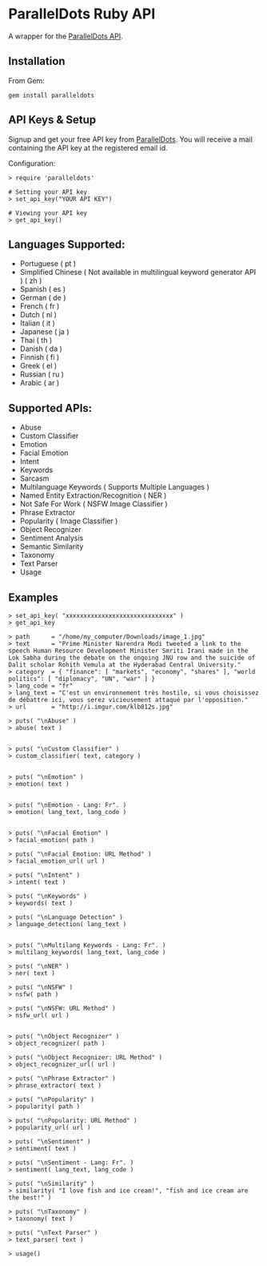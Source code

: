 ParallelDots Ruby API
=======================

A wrapper for the [ParallelDots API](http://www.paralleldots.com).


Installation
------------
From Gem:
	
	gem install paralleldots



API Keys & Setup
----------------
Signup and get your free API key from [ParallelDots](http://www.paralleldots.com/pricing).
You will receive a mail containing the API key at the registered email id.

Configuration:

	> require 'paralleldots'

	# Setting your API key
	> set_api_key("YOUR API KEY")

	# Viewing your API key
	> get_api_key()


Languages Supported:
-------------------

- Portuguese ( pt )
- Simplified Chinese ( Not available in multilingual keyword generator API ) ( zh )
- Spanish ( es )
- German ( de )
- French ( fr )
- Dutch ( nl )
- Italian ( it )
- Japanese ( ja )
- Thai ( th )
- Danish ( da )
- Finnish ( fi )
- Greek ( el )
- Russian ( ru )
- Arabic ( ar )


Supported APIs:
---------------

- Abuse
- Custom Classifier
- Emotion
- Facial Emotion
- Intent
- Keywords
- Sarcasm
- Multilanguage Keywords ( Supports Multiple Languages )
- Named Entity Extraction/Recognition ( NER )
- Not Safe For Work ( NSFW Image Classifier )
- Phrase Extractor
- Popularity ( Image Classifier )
- Object Recognizer
- Sentiment Analysis
- Semantic Similarity
- Taxonomy
- Text Parser
- Usage

Examples
--------

	> set_api_key( "xxxxxxxxxxxxxxxxxxxxxxxxxxxxxx" )
	> get_api_key

	> path      = "/home/my_computer/Downloads/image_1.jpg"
	> text      = "Prime Minister Narendra Modi tweeted a link to the speech Human Resource Development Minister Smriti Irani made in the Lok Sabha during the debate on the ongoing JNU row and the suicide of Dalit scholar Rohith Vemula at the Hyderabad Central University."
	> category  = { "finance": [ "markets", "economy", "shares" ], "world politics": [ "diplomacy", "UN", "war" ] }
	> lang_code = "fr"
	> lang_text = "C'est un environnement très hostile, si vous choisissez de débattre ici, vous serez vicieusement attaqué par l'opposition."
	> url       = "http://i.imgur.com/klb812s.jpg"

	> puts( "\nAbuse" )
	> abuse( text ) 
	

	> puts( "\nCustom Classifier" )
	> custom_classifier( text, category ) 
	

	> puts( "\nEmotion" )
	> emotion( text )
	

	> puts( "\nEmotion - Lang: Fr". )
	> emotion( lang_text, lang_code )
	

	> puts( "\nFacial Emotion" )
	> facial_emotion( path )

	> puts( "\nFacial Emotion: URL Method" )
	> facial_emotion_url( url )

	> puts( "\nIntent" )
	> intent( text )

	> puts( "\nKeywords" )
	> keywords( text ) 

	> puts( "\nLanguage Detection" )
	> language_detection( lang_text )
	

	> puts( "\nMultilang Keywords - Lang: Fr". )
	> multilang_keywords( lang_text, lang_code )

	> puts( "\nNER" )
	> ner( text )

	> puts( "\nNSFW" )
	> nsfw( path )

	> puts( "\nNSFW: URL Method" )
	> nsfw_url( url )
	

	> puts( "\nObject Recognizer" )
	> object_recognizer( path )

	> puts( "\nObject Recognizer: URL Method" )
	> object_recognizer_url( url )

	> puts( "\nPhrase Extractor" )
	> phrase_extractor( text )

	> puts( "\nPopularity" )
	> popularity( path )

	> puts( "\nPopularity: URL Method" )
	> popularity_url( url ) 

	> puts( "\nSentiment" )
	> sentiment( text ) 

	> puts( "\nSentiment - Lang: Fr". )
	> sentiment( lang_text, lang_code )

	> puts( "\nSimilarity" )
	> similarity( "I love fish and ice cream!", "fish and ice cream are the best!" ) 

	> puts( "\nTaxonomy" )
	> taxonomy( text ) 

	> puts( "\nText Parser" )
	> text_parser( text ) 
	
	> usage()